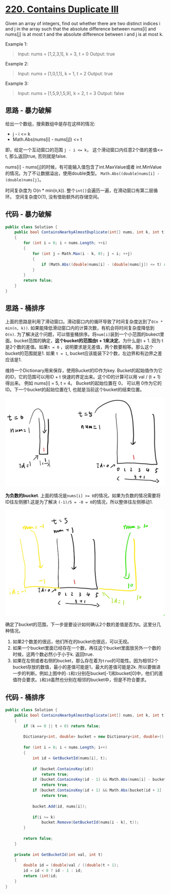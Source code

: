 # [220. Contains Duplicate III](https://leetcode-cn.com/problems/contains-duplicate-iii/)

Given an array of integers, find out whether there are two distinct indices i and j in the array such that the absolute difference between nums[i] and nums[j] is at most t and the absolute difference between i and j is at most k.

Example 1:

> Input: nums = [1,2,3,1], k = 3, t = 0
> Output: true

Example 2:

> Input: nums = [1,0,1,1], k = 1, t = 2
> Output: true

Example 3:

> Input: nums = [1,5,9,1,5,9], k = 2, t = 3
> Output: false

## 思路 - 暴力破解

给出一个数组，搜索数组中是存在这样的情况:

* j - i <= k
* Math.Abs(nums[i] - nums[j]) <= t

即，给定一个互动窗口的范围 `j - i <= k`， 这个滑动窗口内任意2个值的差值<= t, 那么返回true, 否则就是false.

nums[i] - nums[j]的时候，有可能输入值包含了int.MaxValue或者 int.MinValue的情况。为了不让数据溢出，使用double类型。 `Math.Abs((double)nums[i] - (double)nums[j]`。

时间复杂度为 O(n * min(n,k)). 整个`int[]`会遍历一遍，在滑动窗口有第二层循环。
空间复杂度O(1), 没有借助额外的存储空间。

## 代码 - 暴力破解

```csharp
public class Solution {
    public bool ContainsNearbyAlmostDuplicate(int[] nums, int k, int t)
    {
        for (int i = 0; i < nums.Length; ++i)
        {
            for (int j = Math.Max(i - k, 0); j < i; ++j)
            {
                if (Math.Abs((double)nums[i] - (double)nums[j]) <= t) return true;
            }
        }
        return false;
    }
}
```

## 思路 - 桶排序

上面的思路是利用了滑动窗口。滑动窗口内的循环导致了时间复杂度达到了`O(n * min(n, k))`. 如果能降低滑动窗口内的计算次数，有机会将时间复杂度降低到`O(n)`.
为了解决这个问题，可以借鉴桶排序。将`num[i]`装到一个小范围的bukect里面。bucket范围的确定，**这个bucket的范围由t + 1来决定**。为什么是t + 1. 因为 t 是2个数的差值。如果`t = 0` ，说明要求是无差值，两个数要相等。那么这个bucket的范围就是1. 如果 `t = 1`, bucket应该能装下2个数，左边界和有边界之差应该是1.

维持一个Dictionary用来保存，使用Bucket的ID作为key. Bucket的起始值作为它的ID，它的范围可以用ID + t 快速的界定出来。这个ID的计算可以用 val / (t + 1) 得出来。 例如 nums[i] = 5, t = 4。 Bucket的起始位置在 0， 可以用 0作为它的 ID。下一个bucket的起始位置在1, 也就是当前这个bucket的结束位置。

![image](image/figure1.jpg)

**为负数的bucket**. 上面的情况是`nums[i] >= 0`的情况。如果为负数的情况需要将ID往左侧挪1.这是为了解决 `(-1)/5 = -0 = 0`的情况，所以整体往左侧移动1.

![image](image/figure2.jpg)

确定了bucket的范围，下一步是要设计如何确认2个数的差值是否为t。这里分几种情况。

1. 如果2个数差的很远，他们所在的bucket也很远，可以无视。
2. 如果一个bucket里面已经存在一个数，再往这个bucket里面放另外一个数的时候，这两个数必然小于小于k. 返回true.
3. 如果在左侧或者右侧的bucket，那么存在着为`true`的可能性。因为相邻2个bucket存放的数值，最小的差值可能是1，最大的差值可能是2k. 所以要做进一步的判断。例如上图中的`-1`和`1`分别在bucket[-1]和bucket[0]中，他们的差值符合要求。`1`和`10`虽然也分别在相邻的bucket中，但是不符合要求。

## 代码 - 桶排序

```csharp
public class Solution {
    public bool ContainsNearbyAlmostDuplicate(int[] nums, int k, int t)
    {
        if (k == 0 || t < 0) return false;

        Dictionary<int, double> bucket = new Dictionary<int, double>();

        for (int i = 0; i < nums.Length; i++)
        {
            int id = GetBucketId(nums[i], t);

            if (bucket.ContainsKey(id))
                return true;
            if (bucket.ContainsKey(id - 1) && Math.Abs(nums[i] - bucket[id - 1]) <= t )
                return true;
            if (bucket.ContainsKey(id + 1) && Math.Abs(bucket[id + 1] - nums[i]) <= t)
                return true;

            bucket.Add(id, nums[i]);

            if(i >= k)
                bucket.Remove(GetBucketId(nums[i - k], t));
        }

        return false;
    }

    private int GetBucketId(int val, int t)
    {
        double id = (double)val / ((double)t + 1);
        id = id < 0 ? id - 1 : id;
        return (int)id;
    }
}
```
